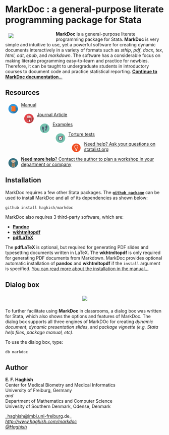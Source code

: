 # MarkDoc : a general-purpose literate programming package for Stata

<a href="http://haghish.com/markdoc"><img src="./Resources/images/MD150.png" align="left" width="140" hspace="10" vspace="6"></a>

**MarkDoc** is a general-purpose literate programming package for Stata. **MarkDoc** is very simple and intuitive to use, yet a powerful software for creating dynamic documents interactively in a variety of formats such as *sthlp*, *pdf*, *docx*, *tex*, *html*, *odt*, *epub*, and *markdown*. The software has a considerable focus on making literate programming easy-to-learn and practice for newbies. Therefore, it can be taught to undergraduate students in introductory courses to document code and practice statistical reporting. [**Continue to MarkDoc documentation**...](https://github.com/haghish/MarkDoc/wiki)

## Resources


<a href="https://github.com/haghish/markdoc/wiki"><img src="./Resources/images/manual.png" width="30px" height="30px"  align="left" hspace="10" vspace="6">Manual</a>

<a href="http://www.stata-journal.com/article.html?article=pr0064"><img src="./Resources/images/pdf.png" width="30px" height="30px"  align="left" hspace="10" vspace="6">Journal Article</a>

<a href="https://github.com/haghish/MarkDoc/tree/master/Examples"><img src="./Resources/images/walk.png" width="30px" height="30px"  align="left" hspace="10" vspace="6">Examples</a>

<a href="https://github.com/haghish/markdoc/tree/master/Torture_test"><img src="./Resources/images/test.png" width="30px" height="30px"  align="left" hspace="10" vspace="6">Torture tests</a>

<a href="http://www.statalist.org"><img src="./Resources/images/idea.png" width="30px" height="30px"  align="left" hspace="10" vspace="6">Need help? Ask your questions on statalist.org</a>

<a href="http://www.haghish.com/contact.php"><img src="./Resources/images/professor.png" width="30px" height="30px"  align="left" hspace="10" vspace="6"><b>Need more help</b>? Contact the author to plan a workshop in your department or company</a>


Installation
------------

MarkDoc requires a few other Stata packages. The [__`github package`__](https://github.com/haghish/github) can be used to install MarkDoc and all of its dependencies as shown below:

```js
github install haghish/markdoc
```



MarkDoc also requires 3 third-party software, which are:

- [__Pandoc__](http://pandoc.org/installing.html)
- [__wkhtmltopdf__](http://wkhtmltopdf.org/downloads.html)
- [__pdfLaTeX__](https://www.latex-project.org/get/)

The __pdfLaTeX__ is optional, but required for generating PDF slides and typesetting documents written in LaTeX. The __wkhtmltopdf__ is only required for generating PDF documents from Markdown. MarkDoc provides optional automatic installation of __pandoc__ and __wkhtmltopdf__ if the `install` argument is specified. [You can read more about the installation in the manual...](https://github.com/haghish/markdoc/wiki/Installation)


Dialog box
----------

<center>
<a href="https://github.com/haghish/MarkDoc/wiki/GUI"><img src="https://raw.githubusercontent.com/wiki/haghish/MarkDoc/images/gui_markdoc.png"  width="300" hspace="10" vspace="6"></a>
</center>

To further facilitate using __MarkDoc__ in classrooms, a dialog box was written for Stata, which also shows the options and features of MarkDoc. The dialog box supports all three engines of MarkDOc for creating 
_dynamic document_, _dynamic presentation slides_, and _package vignette (e.g. Stata help files, package manual, etc)_. 

To use the dialog box, type:

    db markdoc


Author
------
  **E. F. Haghish**    
  Center for Medical Biometry and Medical Informatics    
  University of Freiburg, Germany       
  _and_   
  Department of Mathematics and Computer Science   
  Univesity of Southern Denmark, Odense, Denmark    

  _haghish@imbi.uni-freiburg.de_  
  _http://www.haghish.com/markdoc_  
  _[@Haghish](https://twitter.com/Haghish)_   
  
  
  
 
